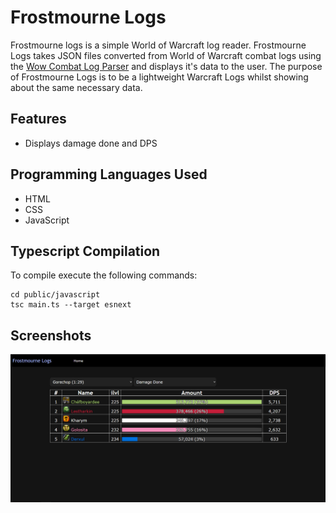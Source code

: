 # Frostmourne Logs
Frostmourne logs is a simple World of Warcraft log reader. Frostmourne Logs takes JSON files converted from World of Warcraft combat logs using the  [Wow Combat Log Parser](https://github.com/Paughton/WoWCombatLogParser) and displays it's data to the user. The purpose of Frostmourne Logs is to be a lightweight Warcraft Logs whilst showing about the same necessary data.

## Features
* Displays damage done and DPS

## Programming Languages Used
* HTML
* CSS
* JavaScript

## Typescript Compilation
To compile execute the following commands:
```SHELL
cd public/javascript
tsc main.ts --target esnext
```

## Screenshots
<img alt="Screenshot #1" src="https://github.com/Paughton/ForstmourneLogs/blob/main/public/images/screenshot1.png">